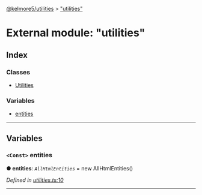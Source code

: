 [@kelmore5/utilities](../README.md) > ["utilities"](../modules/_utilities_.md)

# External module: "utilities"

## Index

### Classes

* [Utilities](../classes/_utilities_.utilities.md)

### Variables

* [entities](_utilities_.md#entities)

---

## Variables

<a id="entities"></a>

### `<Const>` entities

**● entities**: *`AllHtmlEntities`* =  new AllHtmlEntities()

*Defined in [utilities.ts:10](https://github.com/kelmore5/javascript-utilities/blob/33ea4fd/lib/utilities.ts#L10)*

___

